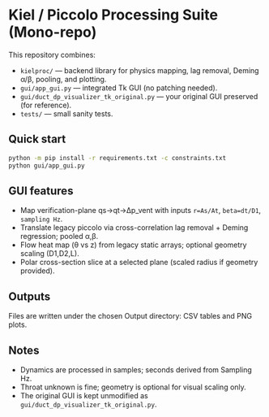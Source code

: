 
# Kiel / Piccolo Processing Suite (Mono-repo)

This repository combines:
- `kielproc/` — backend library for physics mapping, lag removal, Deming α/β, pooling, and plotting.
- `gui/app_gui.py` — integrated Tk GUI (no patching needed).
- `gui/duct_dp_visualizer_tk_original.py` — your original GUI preserved (for reference).
- `tests/` — small sanity tests.

## Quick start
```bash
python -m pip install -r requirements.txt -c constraints.txt
python gui/app_gui.py
```

## GUI features
- Map verification-plane qs→qt→Δp_vent with inputs `r=As/At`, `beta=dt/D1`, `sampling Hz`.
- Translate legacy piccolo via cross-correlation lag removal + Deming regression; pooled α,β.
- Flow heat map (θ vs z) from legacy static arrays; optional geometry scaling (D1,D2,L).
- Polar cross-section slice at a selected plane (scaled radius if geometry provided).

## Outputs
Files are written under the chosen Output directory: CSV tables and PNG plots.

## Notes
- Dynamics are processed in samples; seconds derived from Sampling Hz.
- Throat unknown is fine; geometry is optional for visual scaling only.
- The original GUI is kept unmodified as `gui/duct_dp_visualizer_tk_original.py`.
